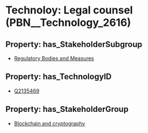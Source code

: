 # Technoloy: __Legal counsel__ (PBN__Technology_2616)

## Property: has_StakeholderSubgroup

* [Regulatory Bodies and Measures](PBN__TechSubgroup_97)

## Property: has_TechnologyID

* [Q2135469](Q2135469)

## Property: has_StakeholderGroup

* [Blockchain and cryptography](PBN__TechGroup_10)

